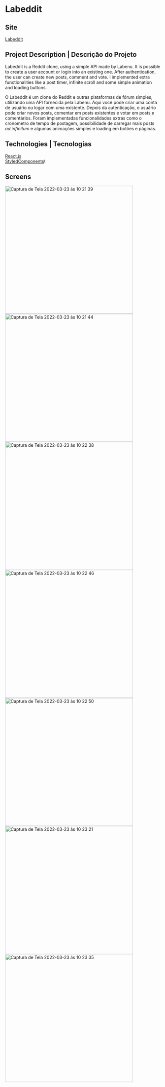 # Labeddit

## Site 
[Labeddit](http://labeddit-lr.surge.sh)


## Project Description | Descrição do Projeto

Labeddit is a Reddit clone, using a simple API made by Labenu. It is possible to create a user account or login into an existing one. After authentication, the user can create new posts, comment and vote. I implemented extra functionalities like a post timer, infinite scroll and some simple animation and loading buttons.

O Labeddit é um clone do Reddit e outras plataformas de fórum simples, utilizando uma API fornecida pela Labenu. Aqui você pode criar uma conta de usuário ou logar com uma existente. Depois da autenticação, o usuário pode criar novos posts, comentar em posts existentes e votar em posts e comentários. Foram implementadas funcionalidades extras como o cronometro de tempo de postagem, possibilidade de carregar mais posts *ad infinitum* e algumas animações simples e loading em botões e páginas.

## Technologies | Tecnologias
[React.js](https://reactjs.org/)\
[StyledComponents](https://styled-components.com/)\


## Screens

<img width="415" alt="Captura de Tela 2022-03-23 às 10 21 39" src="https://user-images.githubusercontent.com/92735047/159709770-385171e8-e5a3-4d1e-8eb2-21917fb0734c.png">
<img width="415" alt="Captura de Tela 2022-03-23 às 10 21 44" src="https://user-images.githubusercontent.com/92735047/159709775-846f13be-47f1-45be-90b8-bb8743d04116.png">
<img width="415" alt="Captura de Tela 2022-03-23 às 10 22 38" src="https://user-images.githubusercontent.com/92735047/159709778-d171d972-fc29-48af-99a3-b5e21e2a818f.png">
<img width="415" alt="Captura de Tela 2022-03-23 às 10 22 46" src="https://user-images.githubusercontent.com/92735047/159709780-a946aff5-3668-4027-b4d2-d64a7f5ebbd8.png">
<img width="415" alt="Captura de Tela 2022-03-23 às 10 22 50" src="https://user-images.githubusercontent.com/92735047/159709781-89597a5f-ccb3-4c27-96c4-6637145b19ca.png">
<img width="415" alt="Captura de Tela 2022-03-23 às 10 23 21" src="https://user-images.githubusercontent.com/92735047/159709784-dbd626bb-a2b2-4d31-9180-402979f1387a.png">
<img width="415" alt="Captura de Tela 2022-03-23 às 10 23 35" src="https://user-images.githubusercontent.com/92735047/159709789-3d7a7f3d-46b5-430e-a3b8-85bee44b9c8b.png">
